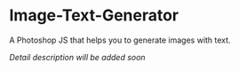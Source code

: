 # Image-Text-Generator
A Photoshop JS that helps you to generate images with text.

*Detail description will be added soon*
